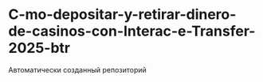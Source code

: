 # C-mo-depositar-y-retirar-dinero-de-casinos-con-Interac-e-Transfer-2025-btr
Автоматически созданный репозиторий
